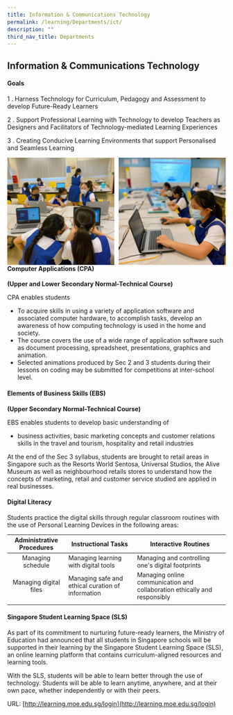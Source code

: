 ```yaml
---
title: Information & Communications Technology
permalink: /learning/Departments/ict/
description: ""
third_nav_title: Departments
---
```

## Information & Communications Technology

#### Goals

1 \.  Harness Technology for Curriculum, Pedagogy and Assessment to develop Future-Ready Learners  
       
2 \.  Support Professional Learning with Technology to develop Teachers as Designers and Facilitators of Technology-mediated Learning Experiences  
         
3 \.  Creating Conducive Learning Environments that support Personalised and Seamless Learning

<img src="/images/ICT Dept 1.jpg" style="width:49%" align=left>
<img src="/images/ICT Dept 2.jpg" style="width:49%" align=right>

#### Computer Applications (CPA)

**(Upper and Lower Secondary Normal-Technical Course)**

CPA enables students

*   To acquire skills in using a variety of application software and associated computer hardware, to accomplish tasks, develop an awareness of how computing technology is used in the home and society.
*   The course covers the use of a wide range of application software such as document processing, spreadsheet, presentations, graphics and animation.
*   Selected animations produced by Sec 2 and 3 students during their lessons on coding may be submitted for competitions at inter-school level.

#### Elements of Business Skills (EBS)

**(Upper Secondary Normal-Technical Course)**

EBS enables students to develop basic understanding of

*   business activities, basic marketing concepts and customer relations skills in the travel and tourism, hospitality and retail industries

At the end of the Sec 3 syllabus, students are brought to retail areas in Singapore such as the Resorts World Sentosa, Universal Studios, the Alive Museum as well as neighbourhood retails stores to understand how the concepts of marketing, retail and customer service studied are applied in real businesses.

#### Digital Literacy

Students practice the digital skills through regular classroom routines with the use of Personal Learning Devices in the following areas:

| **Administrative Procedures** | **Instructional Tasks** | **Interactive Routines** |
|:---:|---|---|
| Managing schedule | Managing learning with digital tools | Managing and controlling one's digital footprints |
| Managing digital files | Managing safe and ethical curation of information | Managing online communication and collaboration ethically and responsibly |
|  |  |  |

#### Singapore Student Learning Space (SLS)

As part of its commitment to nurturing future-ready learners, the Ministry of Education had announced that all students in Singapore schools will be supported in their learning by the Singapore Student Learning Space (SLS), an online learning platform that contains curriculum-aligned resources and learning tools.

With the SLS, students will be able to learn better through the use of technology. Students will be able to learn anytime, anywhere, and at their own pace, whether independently or with their peers.

URL: [http://learning.moe.edu.sg/login](http://learning.moe.edu.sg/login)